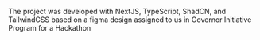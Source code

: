 The project was developed with NextJS, TypeScript, ShadCN, and TailwindCSS based on a figma design assigned to us in Governor Initiative Program for a Hackathon